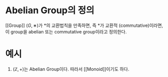 # Abelian Group의 정의
[[Group]] $(G, ∗)$가 $*$의 교환법칙을 만족하면, 즉 $*$가 교환적 (commutative)이라면, 이 group을 abelian 또는 commutative group이라고 정의한다.

# 예시
1. $(\mathbb{Z}, +)$는 Abelian Group이다. 따라서 [[Monoid]]이기도 하다.